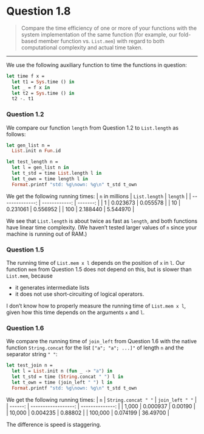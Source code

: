 # Question 1.8

> Compare the time efficiency of one or more of your functions with the system implementation of the same function (for example, our fold-based member function vs. `List.mem`) with regard to both computational complexity and actual time taken.

---

We use the following auxiliary function to time the functions in question:
```ocaml
let time f x =
  let t1 = Sys.time () in
  let _ = f x in
  let t2 = Sys.time () in
  t2 -. t1
```

### Question 1.2

We compare our function `length` from Question 1.2 to `List.length` as follows:
```ocaml
let gen_list n =
  List.init n Fun.id

let test_length n =
  let l = gen_list n in
  let t_std = time List.length l in
  let t_own = time length l in
  Format.printf "std: %g\nown: %g\n" t_std t_own
```

We get the following running times:
| `n` in millions | `List.length` | `length` |
| --------------: | ------------: | -------: |
|               1 |      0.023673 | 0.055578 |
|              10 |      0.231061 | 0.556952 |
|             100 |      2.188440 | 5.544970 |

We see that `List.length` is about twice as fast as `length`, and both functions have linear time complexity.
(We haven’t tested larger values of `n` since your machine is running out of RAM.)

### Question 1.5

The running time of `List.mem x l` depends on the position of `x` in `l`.
Our function `mem` from Question 1.5 does not depend on this, but is slower than `List.mem`, because
- it generates intermediate lists
- it does not use short-circuiting of logical operators.

I don’t know how to properly measure the running time of `List.mem x l`, given how this time depends on the arguments `x` and `l`.

### Question 1.6

We compare the running time of `join_left` from Question 1.6 with the native function `String.concat` for the list `["a"; "a"; ...]"` of length `n` and the separator string `" "`:
```ocaml
let test_join n =
  let l = List.init n (fun _ -> "a") in
  let t_std = time (String.concat " ") l in
  let t_own = time (join_left " ") l in
  Format.printf "std: %g\nown: %g\n" t_std t_own
```

We get the following running times:
|     `n` | `String.concat " "` | `join_left " "` |
| ------: | ------------------: | --------------: |
|   1,000 |            0.000937 |         0.00190 |
|  10,000 |            0.004235 |         0.88802 |
| 100,000 |            0.074199 |        36.49700 |

The difference is speed is staggering.
